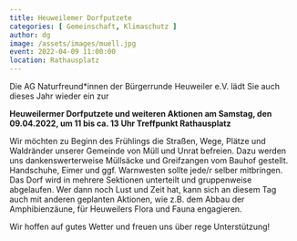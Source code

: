 ```yaml
---
title: Heuweilemer Dorfputzete
categories: [ Gemeinschaft, Klimaschutz ]
author: dg
image: /assets/images/muell.jpg
event: 2022-04-09 11:00:00
location: Rathausplatz
---
```

Die AG Naturfreund*innen der Bürgerrunde Heuweiler e.V. lädt Sie auch dieses Jahr wieder ein zur 

**Heuweilermer Dorfputzete und weiteren Aktionen 
am Samstag, den 09.04.2022, um 11 bis ca. 13 Uhr
Treffpunkt Rathausplatz**

Wir möchten zu Beginn des Frühlings die Straßen, Wege, Plätze und Waldränder unserer Gemeinde von Müll und Unrat befreien. Dazu werden uns dankenswerterweise Müllsäcke und Greifzangen vom Bauhof gestellt. Handschuhe, Eimer und ggf. Warnwesten sollte jede/r selber mitbringen. Das Dorf wird in mehrere Sektionen unterteilt und gruppenweise abgelaufen. Wer dann noch Lust und Zeit hat, kann sich an diesem Tag auch mit anderen geplanten Aktionen, wie z.B. dem Abbau der Amphibienzäune, für Heuweilers Flora und Fauna engagieren. 

Wir hoffen auf gutes Wetter und freuen uns über rege Unterstützung!